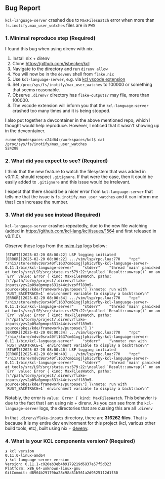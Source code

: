 ## Bug Report

`kcl-language-server` crashed due to `MaxFilesWatch` error when more than `fs.inotify.max_user_watches` files are in `PWD`

### 1. Minimal reproduce step (Required)

I found this bug when using direnv with nix.

1. Install nix + direnv
1. Clone https://github.com/isbecker/kcl
1. Navigate to the directory and run `direnv allow`
1. You will now be in the `devenv` shell from `flake.nix`
1. Use `kcl-language-server`, e.g. via [kcl vscode extension](https://marketplace.visualstudio.com/items?itemName=kcl.kcl-vscode-extension)
1. Set `/proc/sys/fs/inotify/max_user_watches` to 100000 or something that seems reasonable.
1. Observe `.direnv/` directory has `flake-outputs/` may file, more than 100000.
1. The vscode extension will inform you that the `kcl-language-server` crashed too many times and it is being stopped.

I also put together a devcontainer in the above mentioned repo, which I thought would help reproduce.
However, I noticed that it wasn't showing up in the devcontainer.
```
runner@codespaces-c24d64:/workspaces/kcl$ cat /proc/sys/fs/inotify/max_user_watches
524288
```

### 2. What did you expect to see? (Required)

I think that the new feature to watch the filesystem that was added in v0.11.0, should respect `.gitignore`. If that were the case, then
it could be easily added to `.gitignore` and this issue would be irrelevant.

I expect that there should be a nicer error from `kcl-language-server` that tells me that the issue is `fs.inotify.max_user_watches` and
it can inform me that I can increase the number.

### 3. What did you see instead (Required)
`kcl-language-server` crashes repeatedly, due to the new file watching (added in https://github.com/kcl-lang/kcl/issues/1564 and first released in v0.11.0).

Observe these logs from the [nvim-lsp](https://github.com/neovim/nvim-lspconfig) logs below:
```
[START][2025-02-20 08:00:22] LSP logging initiated
[ERROR][2025-02-20 08:00:22] .../vim/lsp/rpc.lua:770	"rpc"	"/nix/store/mdvc9srx40fl1637cm61xgjlphicvfby-kcl-language-server-0.11.1/bin/kcl-language-server"	"stderr"	"thread 'main' panicked at tools/src/LSP/src/state.rs:579:22:\ncalled `Result::unwrap()` on an `Err` value: Error { kind: MaxFilesWatch, paths: [\"/path/to/my/project/.direnv/flake-inputs/yzv2p09a0pmxps631z44civzsffl89m5-source/pkgs/kde/frameworks/purpose\"] }\nnote: run with `RUST_BACKTRACE=1` environment variable to display a backtrace\n"
[ERROR][2025-02-20 08:00:34] .../vim/lsp/rpc.lua:770	"rpc"	"/nix/store/mdvc9srx40fl1637cm61xgjlphicvfby-kcl-language-server-0.11.1/bin/kcl-language-server"	"stderr"	"thread 'main' panicked at tools/src/LSP/src/state.rs:579:22:\ncalled `Result::unwrap()` on an `Err` value: Error { kind: MaxFilesWatch, paths: [\"/path/to/my/project/.direnv/flake-inputs/yzv2p09a0pmxps631z44civzsffl89m5-source/pkgs/kde/frameworks/purpose\"] }"
[ERROR][2025-02-20 08:00:34] .../vim/lsp/rpc.lua:770	"rpc"	"/nix/store/mdvc9srx40fl1637cm61xgjlphicvfby-kcl-language-server-0.11.1/bin/kcl-language-server"	"stderr"	"\nnote: run with `RUST_BACKTRACE=1` environment variable to display a backtrace\n"
[START][2025-02-20 08:00:40] LSP logging initiated
[ERROR][2025-02-20 08:00:40] .../vim/lsp/rpc.lua:770	"rpc"	"/nix/store/mdvc9srx40fl1637cm61xgjlphicvfby-kcl-language-server-0.11.1/bin/kcl-language-server"	"stderr"	"thread 'main' panicked at tools/src/LSP/src/state.rs:579:22:\ncalled `Result::unwrap()` on an `Err` value: Error { kind: MaxFilesWatch, paths: [\"/path/to/my/project/.direnv/flake-inputs/yzv2p09a0pmxps631z44civzsffl89m5-source/pkgs/kde/frameworks/purpose\"] }\nnote: run with `RUST_BACKTRACE=1` environment variable to display a backtrace\n"
```

Notably, the error is `value: Error { kind: MaxFilesWatch`. This behavior is due to the fact that I am using nix + direnv. As you can see from the `kcl-language-server` logs, the directories that are cuasing this are all `.direnv`

In that `.direnv/flake-inputs` directory, there are **316262 files**. That is because it is my entire dev environment for this project (kcl, various other build tools, etc), built using nix + [devenv](https://devenv.sh).

### 4. What is your KCL components version? (Required)
```terminal
❯ kcl version
0.11.0-linux-amd64
❯ kcl-language-server version
Version: 0.11.1-c020ab3eb4b9179219d6837a57f5d323
Platform: x86_64-unknown-linux-gnu
GitCommit: d8964b29170ba28c98a31b561a2d9525112d1f30
```